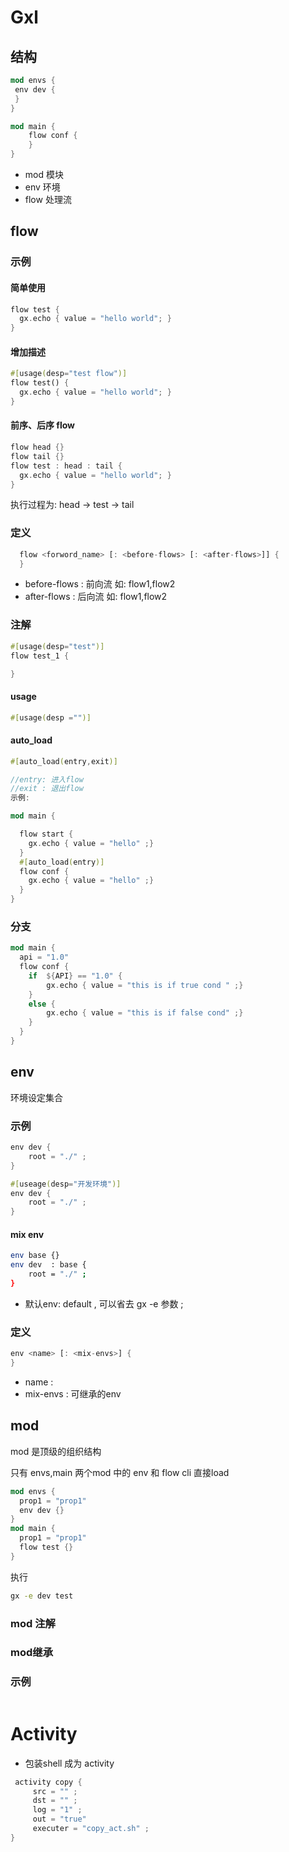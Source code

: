 
# Gxl 

##  结构 

```rust
mod envs {
 env dev {
 }
}

mod main {
    flow conf {
    }
}
```
* mod 模块
* env  环境
* flow  处理流

## flow  

### 示例

#### 简单使用

```rust
flow test {
  gx.echo { value = "hello world"; }
}
```

#### 增加描述

```rust
#[usage(desp="test flow")]
flow test() {
  gx.echo { value = "hello world"; }
}
```

#### 前序、后序 flow

```rust
flow head {}
flow tail {}
flow test : head : tail {
  gx.echo { value = "hello world"; }
}
```
 执行过程为: head -> test -> tail

### 定义

```rust 
  flow <forword_name> [: <before-flows> [: <after-flows>]] {
  }
```

* before-flows    : 前向流 如: flow1,flow2
* after-flows     : 后向流 如: flow1,flow2

### 注解

```rust
#[usage(desp="test")]
flow test_1 {

}
```

#### usage 

```rust
#[usage(desp ="")]
```

#### auto_load

```rust
#[auto_load(entry,exit)] 

//entry: 进入flow 
//exit : 退出flow
示例:

mod main {

  flow start {
    gx.echo { value = "hello" ;}
  }
  #[auto_load(entry)]
  flow conf {
    gx.echo { value = "hello" ;}
  }
}
```

### 分支

```rust
mod main {
  api = "1.0"
  flow conf {
    if  ${API} == "1.0" {
        gx.echo { value = "this is if true cond " ;}
    }
    else {
        gx.echo { value = "this is if false cond" ;}
    }
  }
}
```

## env

环境设定集合

### 示例

```rust
env dev {
    root = "./" ;
}
```


```rust
#[useage(desp="开发环境")]
env dev {
    root = "./" ;
}
```

####   mix env

```bash
env base {}
env dev  : base {
    root = "./" ;
}
```

* 默认env: default  , 可以省去 gx -e 参数 ;

### 定义

```rust
env <name> [: <mix-envs>] {
}
```

* name  :  
* mix-envs : 可继承的env

## mod 

mod 是顶级的组织结构

只有 envs,main 两个mod 中的 env 和 flow  cli 直接load

```rust
mod envs {
  prop1 = "prop1"
  env dev {}
}
mod main {
  prop1 = "prop1"
  flow test {}
}
```

执行

```bash
gx -e dev test 
```

### mod 注解

### mod继承


###  示例
```rust
```

# Activity

* 包装shell  成为 activity 

```rust
 activity copy {
     src = "" ;
     dst = "" ;
     log = "1" ;
     out = "true"
     executer = "copy_act.sh" ;
}
```


